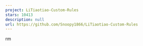 ```yaml
---
project: LiTiaotiao-Custom-Rules
stars: 10413
description: null
url: https://github.com/Snoopy1866/LiTiaotiao-Custom-Rules
---
```


rm
